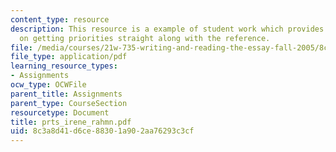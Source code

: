 ```yaml
---
content_type: resource
description: This resource is a example of student work which provides information
  on getting priorities straight along with the reference.
file: /media/courses/21w-735-writing-and-reading-the-essay-fall-2005/8c3a8d41d6ce88301a902aa76293c3cf_prts_irene_rahmn.pdf
file_type: application/pdf
learning_resource_types:
- Assignments
ocw_type: OCWFile
parent_title: Assignments
parent_type: CourseSection
resourcetype: Document
title: prts_irene_rahmn.pdf
uid: 8c3a8d41-d6ce-8830-1a90-2aa76293c3cf
---
```


